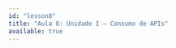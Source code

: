 ```yaml
---
id: "lesson8"
title: "Aula 8: Unidade I – Consumo de APIs"
available: true
---
```


<script setup lang="ts">
import LessonRenderer from '@/components/lesson/LessonRenderer.vue';
import lessonData from './lesson8.json';
</script>

<LessonRenderer :data="lessonData" />
